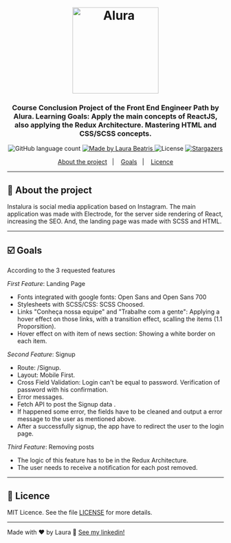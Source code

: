 <h1 align="center">
    <img alt="Alura" src="https://cursos.alura.com.br/images/gnarus/logo-alura.svg" width="200px" />
</h1>

<h3 align="center">
  <span color="#0366d6">Course Conclusion Project</span> of the Front End Engineer Path by Alura. Learning Goals: Apply the main concepts of ReactJS, also applying the Redux Architecture. Mastering HTML and CSS/SCSS concepts. 
</h3>

<p align="center">
  <img alt="GitHub language count" src="https://img.shields.io/badge/languages-1-blue">

  <a href="https://www.linkedin.com/in/laurabeatris/">
    <img alt="Made by Laura Beatris" src="https://img.shields.io/badge/made%20by-laurabeatris-blue">
  </a>

  <img alt="License" src="https://img.shields.io/badge/license-MIT-%2304D361">

  <a href="https://github.com/LauraBeatris/projects_store/stargazers">
    <img alt="Stargazers" src="https://img.shields.io/github/stars/LauraBeatris/instalura-project?style=plastic">
  </a>
  
 <p align="center">
  <a href="#rocket-about-the-project">About the project</a>&nbsp;&nbsp;&nbsp;|&nbsp;&nbsp;&nbsp;
  <a href="#ballot_box_with_check-goals">Goals</a>&nbsp;&nbsp;&nbsp;|&nbsp;&nbsp;&nbsp;
  <a href="#memo-licence">Licence</a>
</p>

<hr />

## :rocket: About the project
Instalura is social media application based on Instagram. The main application was made with Electrode, for the server side rendering of React, increasing the SEO. And, the landing page was made with SCSS and HTML.

<hr />

## :ballot_box_with_check: Goals 
According to the 3 requested features


*First Feature*: Landing Page 
  - Fonts integrated with google fonts: Open Sans and Open Sans 700
  - Stylesheets with SCSS/CSS: SCSS Choosed.
  - Links "Conheça nossa equipe" and "Trabalhe com a gente": Applying a hover effect on those links, with a transition effect, scalling the items (1.1 Proporsition).
  - Hover effect on with item of news section: Showing a white border on each item.
  
*Second Feature*: Signup
  - Route: /Signup.
  - Layout: Mobile First.
  - Cross Field Validation: Login can't be equal to password. Verification of password with his confirmation. 
  - Error messages.
  - Fetch API to post the Signup data .
  - If happened some error, the fields have to be cleaned and output a error message to the user as mentioned above. 
  - After a successfully signup, the app have to redirect the user to the login page.

*Third Feature*: Removing posts
  - The logic of this feature has to be in the Redux Architecture.
  - The user needs to receive a notification for each post removed. 
  
  <hr />

## :memo: Licence

MIT Licence. See the file [LICENSE](LICENSE.md) for more details.

---

Made with ♥ by Laura :wave: [See my linkedin!](https://www.linkedin.com/in/laurabeatris/)
